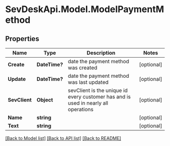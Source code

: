 # SevDeskApi.Model.ModelPaymentMethod
## Properties

Name | Type | Description | Notes
------------ | ------------- | ------------- | -------------
**Create** | **DateTime?** | date the payment method was created | [optional] 
**Update** | **DateTime?** | date the payment method was last updated | [optional] 
**SevClient** | **Object** | sevClient is the unique id every customer has and is used in nearly all operations | [optional] 
**Name** | **string** |  | [optional] 
**Text** | **string** |  | [optional] 

[[Back to Model list]](../README.md#documentation-for-models) [[Back to API list]](../README.md#documentation-for-api-endpoints) [[Back to README]](../README.md)

